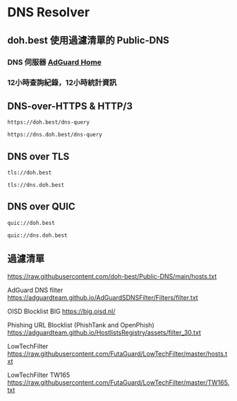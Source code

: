 # DNS Resolver

## doh.best  使用過濾清單的 Public-DNS 

### DNS 伺服器 [AdGuard Home](https://github.com/AdguardTeam/AdGuardHome)
### 12小時查詢紀錄，12小時統計資訊

  
## DNS-over-HTTPS & HTTP/3
```
https://doh.best/dns-query
```

```
https://dns.doh.best/dns-query
```


## DNS over TLS
```
tls://doh.best
```

```
tls://dns.doh.best
```


## DNS over QUIC
```
quic://doh.best
```

```
quic://dns.doh.best
```


## 過濾清單

https://raw.githubusercontent.com/doh-best/Public-DNS/main/hosts.txt

AdGuard DNS filter
https://adguardteam.github.io/AdGuardSDNSFilter/Filters/filter.txt

OISD Blocklist BIG
https://big.oisd.nl/

Phishing URL Blocklist (PhishTank and OpenPhish)
https://adguardteam.github.io/HostlistsRegistry/assets/filter_30.txt

LowTechFilter
https://raw.githubusercontent.com/FutaGuard/LowTechFilter/master/hosts.txt

LowTechFilter TW165
https://raw.githubusercontent.com/FutaGuard/LowTechFilter/master/TW165.txt